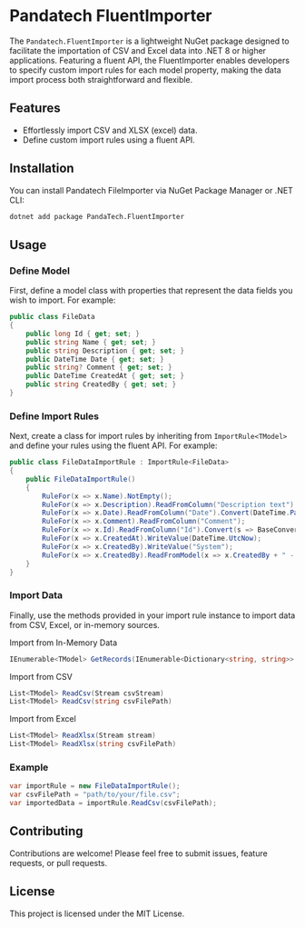 # Pandatech FluentImporter

The `Pandatech.FluentImporter` is a lightweight NuGet package designed to facilitate the importation of CSV and Excel
data
into .NET 8 or higher applications. Featuring a fluent API, the FluentImporter enables developers to specify custom
import
rules for each model property, making the data import process both straightforward and flexible.

## Features

- Effortlessly import CSV and XLSX (excel) data.
- Define custom import rules using a fluent API.

## Installation

You can install Pandatech FileImporter via NuGet Package Manager or .NET CLI:

```bash
dotnet add package PandaTech.FluentImporter
```

## Usage

### Define Model

First, define a model class with properties that represent the data fields you wish to import. For example:

```csharp
public class FileData
{
    public long Id { get; set; }
    public string Name { get; set; }
    public string Description { get; set; }
    public DateTime Date { get; set; }
    public string? Comment { get; set; }
    public DateTime CreatedAt { get; set; }
    public string CreatedBy { get; set; }
}
```

### Define Import Rules

Next, create a class for import rules by inheriting from `ImportRule<TModel>` and define your rules using the fluent
API. For example:

```csharp
public class FileDataImportRule : ImportRule<FileData>
{
    public FileDataImportRule()
    {
        RuleFor(x => x.Name).NotEmpty();
        RuleFor(x => x.Description).ReadFromColumn("Description text").Default("No Description");
        RuleFor(x => x.Date).ReadFromColumn("Date").Convert(DateTime.Parse);
        RuleFor(x => x.Comment).ReadFromColumn("Comment");
        RuleFor(x => x.Id).ReadFromColumn("Id").Convert(s => BaseConverter.PandaBaseConverter.Base36ToBase10(s)!.Value);
        RuleFor(x => x.CreatedAt).WriteValue(DateTime.UtcNow);
        RuleFor(x => x.CreatedBy).WriteValue("System");
        RuleFor(x => x.CreatedBy).ReadFromModel(x => x.CreatedBy + " - 1");
    }
}
```

### Import Data

Finally, use the methods provided in your import rule instance to import data from CSV, Excel, or in-memory sources.

Import from In-Memory Data

```csharp
IEnumerable<TModel> GetRecords(IEnumerable<Dictionary<string, string>> data)
```

Import from CSV

```csharp
List<TModel> ReadCsv(Stream csvStream)
List<TModel> ReadCsv(string csvFilePath)
```

Import from Excel

```csharp
List<TModel> ReadXlsx(Stream stream)
List<TModel> ReadXlsx(string csvFilePath)
```

### Example

```csharp
var importRule = new FileDataImportRule();
var csvFilePath = "path/to/your/file.csv";
var importedData = importRule.ReadCsv(csvFilePath);
```

## Contributing

Contributions are welcome! Please feel free to submit issues, feature requests, or pull requests.

## License

This project is licensed under the MIT License.
